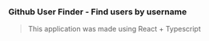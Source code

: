 ### Github User Finder - Find users by username
>
> This application was made using React + Typescript 